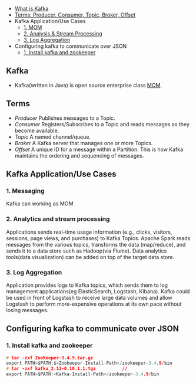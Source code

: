 - [What is Kafka](#what)
- [Terms: Producer, Consumer, Topic, Broker, Offset](#terms)
- Kafka Application/Use Cases
  - [1. MOM](#mom)
  - [2. Analysis & Stream Processing](#analysis)
  - [3. Log Aggregation](#la)
- Configuring kafka to communicate over JSON
  - [1. Install kafka and zookeeper](#install)

<a name=what></a>
## Kafka
- Kafka(written in Java) is open source enterprise class [MOM](/System-Design/Concepts/MOM_ESB).

<a name=terms></a>
## Terms
- _Producer_ Publishes messages to a Topic.
- _Consumer_ Registers/Subscribes to a Topic and reads messages as they become available.
- _Topic_ A named channel/queue.
- _Broker_ A Kafka server that manages one or more Topics.
- _Offset_ A unique ID for a message within a Partition. This is how Kafka maintains the ordering and sequencing of messages.

## Kafka Application/Use Cases
<a name=mom></a>
### 1. Messaging
Kafka can working as MOM

<a name=analysis></a>
### 2. Analytics and stream processing
Applications sends real-time usage information (e.g., clicks, visitors, sessions, page views, and purchases) to Kafka Topics. 
Apache Spark reads messages from the various topics, transforms the data (map/reduce), and sends it to a data store such as Hadoop(via Flume). Data analytics tools(data visualization) can be added on top of the target data store.

<a name=la></a>
### 3. Log Aggregation
Application provides logs to Kafka topics, which sends them to log management applications(eg ElasticSearch, Logstash, Kibana). 
Kafka could be used in front of Logstash to receive large data volumes and allow Logstash to perform more-expensive operations at its own pace without losing messages.

## Configuring kafka to communicate over JSON
<a name=install></a>
### 1. Install kafka and zookeeper
```c
# tar -zxf ZooKeeper-3.4.9.tar.gz
export PATH=$PATH:$<Zookeeper-Install-Path>/zookeeper-3.4.9/bin
# tar -zxf kafka_2.11-0.10.1.1.tgz			//
export PATH=$PATH:<Kafka-Install-Path>/zookeeper-3.4.9/bin
```
